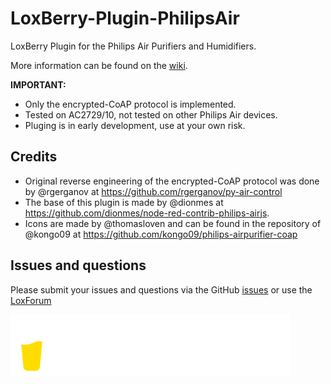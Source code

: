 # LoxBerry-Plugin-PhilipsAir

LoxBerry Plugin for the Philips Air Purifiers and Humidifiers.

More information can be found on the [wiki](./wiki).

**IMPORTANT:**
 * Only the encrypted-CoAP protocol is implemented.
 * Tested on AC2729/10, not tested on other Philips Air devices.
 * Pluging is in early development, use at your own risk.

## Credits
 * Original reverse engineering of the encrypted-CoAP protocol was done by @rgerganov at https://github.com/rgerganov/py-air-control
 * The base of this plugin is made by @dionmes at https://github.com/dionmes/node-red-contrib-philips-airjs.
 * Icons are made by @thomasloven and can be found in the repository of @kongo09 at https://github.com/kongo09/philips-airpurifier-coap

## Issues and questions

Please submit your issues and questions via the GitHub [issues](https://github.com/nufke/LoxBerry-Plugin-PhilipsAir/issues) or use the [LoxForum](https://www.loxforum.com)

<a href="https://www.buymeacoffee.com/nufke" target="_blank"><img src="./icons/svg/bmc.svg" alt="Buy Me A Coffee"></a>
